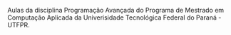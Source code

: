Aulas da disciplina Programação Avançada do Programa de Mestrado em Computação Aplicada da Univerisidade Tecnológica Federal do Paraná - UTFPR. 
